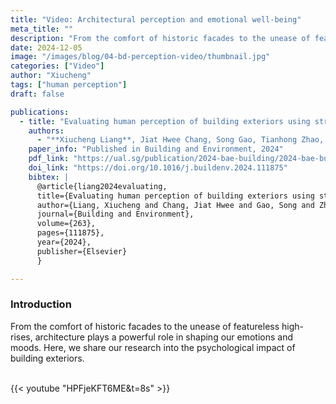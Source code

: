 ```yaml
---
title: "Video: Architectural perception and emotional well-being"
meta_title: ""
description: "From the comfort of historic facades to the unease of featureless high-rises, architecture plays a powerful role in shaping our emotions and moods. Here, we share our research into the psychological impact of building exteriors. "
date: 2024-12-05
image: "/images/blog/04-bd-perception-video/thumbnail.jpg"
categories: ["Video"]
author: "Xiucheng"
tags: ["human perception"]
draft: false

publications:
  - title: "Evaluating human perception of building exteriors using street view imagery"
    authors:
      - "**Xiucheng Liang**, Jiat Hwee Chang, Song Gao, Tianhong Zhao, Filip Biljecki"
    paper_info: "Published in Building and Environment, 2024"
    pdf_link: "https://ual.sg/publication/2024-bae-building/2024-bae-building.pdf"
    doi_link: "https://doi.org/10.1016/j.buildenv.2024.111875"
    bibtex: |
      @article{liang2024evaluating,
      title={Evaluating human perception of building exteriors using street view imagery},
      author={Liang, Xiucheng and Chang, Jiat Hwee and Gao, Song and Zhao, Tianhong and Biljecki, Filip},
      journal={Building and Environment},
      volume={263},
      pages={111875},
      year={2024},
      publisher={Elsevier}
      }

---
```


### Introduction
<div class="text-lg leading-relaxed">
From the comfort of historic facades to the unease of featureless high-rises, architecture plays a powerful role in shaping our emotions and moods. Here, we share our research into the psychological impact of building exteriors.
</div>

</br>

{{< youtube "HPFjeKFT6ME&t=8s" >}}

</br>
</br>
